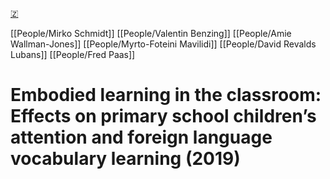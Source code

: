 [🇿](zotero://select/library/items/9B94LDV7)

[[People/Mirko Schmidt]] [[People/Valentin Benzing]] [[People/Amie Wallman-Jones]] [[People/Myrto-Foteini Mavilidi]] [[People/David Revalds Lubans]] [[People/Fred Paas]] 
# Embodied learning in the classroom: Effects on primary school children’s attention and foreign language vocabulary learning (2019)

